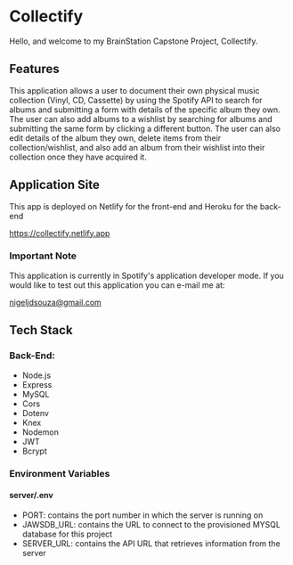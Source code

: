 # Collectify

Hello, and welcome to my BrainStation Capstone Project, Collectify.

## Features

This application allows a user to document their own physical music collection (Vinyl, CD, Cassette) by using the Spotify API to search for albums and submitting a form with details of the specific album they own. The user can also add albums to a wishlist by searching for albums and submitting the same form by clicking a different button. The user can also edit details of the album they own, delete items from their collection/wishlist, and also add an album from their wishlist into their collection once they have acquired it.

## Application Site

This app is deployed on Netlify for the front-end and Heroku for the back-end

https://collectify.netlify.app

### Important Note

This application is currently in Spotify's application developer mode. If you would like to test out this application you can e-mail me at:

nigeljdsouza@gmail.com

## Tech Stack

### Back-End:

- Node.js
- Express
- MySQL
- Cors
- Dotenv
- Knex
- Nodemon
- JWT
- Bcrypt

### Environment Variables

#### server/.env

- PORT: contains the port number in which the server is running on
- JAWSDB_URL: contains the URL to connect to the provisioned MYSQL database for this project
- SERVER_URL: contains the API URL that retrieves information from the server